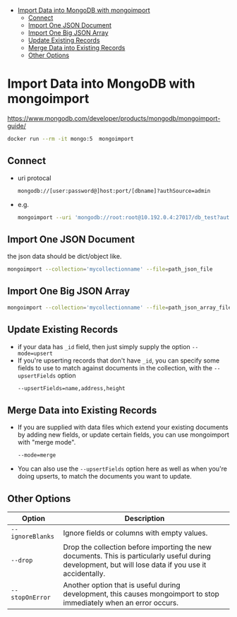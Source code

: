 [](...menustart)

- [Import Data into MongoDB with mongoimport](#5a09cfae926cb81d3334da915f1640c9)
    - [Connect](#49ab28040dfa07f53544970c6d147e1e)
    - [Import One JSON Document](#f5a48ed9a17549f933886dd99c5b4db0)
    - [Import One Big JSON Array](#4af68c1e3a65f0b45f6ee4f50556707f)
    - [Update Existing Records](#f4242f2593ccd9f62d965058358f4339)
    - [Merge Data into Existing Records](#d3b1dce1ff7e27026b92455d7b3d34d4)
    - [Other Options](#fb155326387b981974c6fe737e86d00f)

[](...menuend)


<h2 id="5a09cfae926cb81d3334da915f1640c9"></h2>

# Import Data into MongoDB with mongoimport

https://www.mongodb.com/developer/products/mongodb/mongoimport-guide/


```bash
docker run --rm -it mongo:5  mongoimport
```


<h2 id="49ab28040dfa07f53544970c6d147e1e"></h2>

## Connect

- uri protocal
    ```bash
    mongodb://[user:password@]host:port/[dbname]?authSource=admin
    ```
- e.g.
    ```bash
    mongoimport --uri 'mongodb://root:root@10.192.0.4:27017/db_test?authSource=admin'
    ```


<h2 id="f5a48ed9a17549f933886dd99c5b4db0"></h2>

## Import One JSON Document

the json data should be dict/object like.

```bash
mongoimport --collection='mycollectionname' --file=path_json_file
```

<h2 id="4af68c1e3a65f0b45f6ee4f50556707f"></h2>

## Import One Big JSON Array

```bash
mongoimport --collection='mycollectionname' --file=path_json_array_file --jsonArray
```


<h2 id="f4242f2593ccd9f62d965058358f4339"></h2>

## Update Existing Records

- if your data has `_id` field, then just simply supply the option `--mode=upsert`
- If you're upserting records that don't have `_id`, you can specify some fields to use to match against documents in the collection, with the `--upsertFields` option
    ```bash
    --upsertFields=name,address,height
    ```


<h2 id="d3b1dce1ff7e27026b92455d7b3d34d4"></h2>

## Merge Data into Existing Records

- If you are supplied with data files which extend your existing documents by adding new fields, or update certain fields, you can use mongoimport with "merge mode". 
    ```bash
    --mode=merge
    ```
- You can also use the `--upsertFields` option here as well as when you're doing upserts, to match the documents you want to update.


<h2 id="fb155326387b981974c6fe737e86d00f"></h2>

## Other Options

Option | Description
--- | ---
`--ignoreBlanks` | Ignore fields or columns with empty values.
`--drop`    | Drop the collection before importing the new documents. This is particularly useful during development, but will lose data if you use it accidentally.
`--stopOnError` | Another option that is useful during development, this causes mongoimport to stop immediately when an error occurs.

